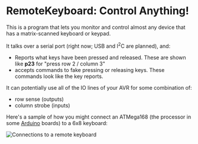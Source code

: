 RemoteKeyboard: Control Anything!
=================================

This is a program that lets you monitor and control almost any device that has a matrix-scanned keyboard or keypad.

It talks over a serial port (right now; USB and I<sup>2</sup>C are planned), and:

- Reports what keys have been pressed and released.
    These are shown like **p23** for "press row 2 / column 3"
- accepts commands to fake pressing or releasing keys.
    These commands look like the key reports.

It can potentially use all of the IO lines of your AVR for some combination of:

- row sense (outputs)
- column strobe (inputs)

Here's a sample of how you might connect an ATMega168 (the processor in some [Arduino][] boards) to a 6x8 keyboard:

![Connections to a remote keyboard](blob/master/remoteKeyboard.png)

[Arduino]: http://www.arduino.cc/

